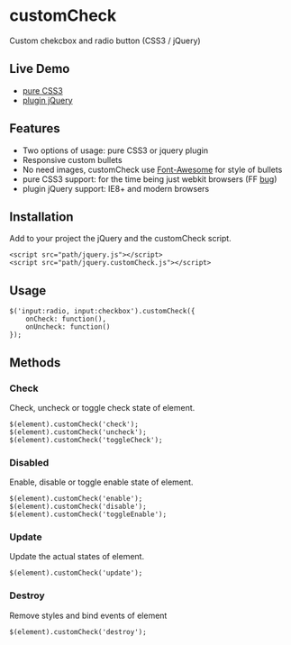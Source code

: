 # customCheck
Custom chekcbox and radio button (CSS3 / jQuery)

## Live Demo
* <a href="http://ivanbanov.github.com/customCheck/custom-css3.html" target="_blank">pure CSS3</a>
* <a href="http://ivanbanov.github.com/customCheck/custom-jquery.html" target="_blank">plugin jQuery</a>

## Features
* Two options of usage: pure CSS3 or jquery plugin
* Responsive custom bullets
* No need images, customCheck use [Font-Awesome](http://fortawesome.github.io/Font-Awesome/) for style of bullets
* pure CSS3 support: for the time being just webkit browsers (FF [bug](https://bugzilla.mozilla.org/show_bug.cgi?id=557306))
* plugin jQuery support: IE8+ and modern browsers

## Installation
Add to your project the jQuery and the customCheck script.
```
<script src="path/jquery.js"></script>
<script src="path/jquery.customCheck.js"></script>
```

## Usage
```
$('input:radio, input:checkbox').customCheck({
	onCheck: function(),
	onUncheck: function()
});
```

## Methods
### Check
Check, uncheck or toggle check state of element.
```
$(element).customCheck('check');
$(element).customCheck('uncheck');
$(element).customCheck('toggleCheck');
```

### Disabled
Enable, disable or toggle enable state of element.
```
$(element).customCheck('enable');
$(element).customCheck('disable');
$(element).customCheck('toggleEnable');
```

### Update
Update the actual states of element.
```
$(element).customCheck('update');
```

### Destroy
Remove styles and bind events of element
```
$(element).customCheck('destroy');
```
